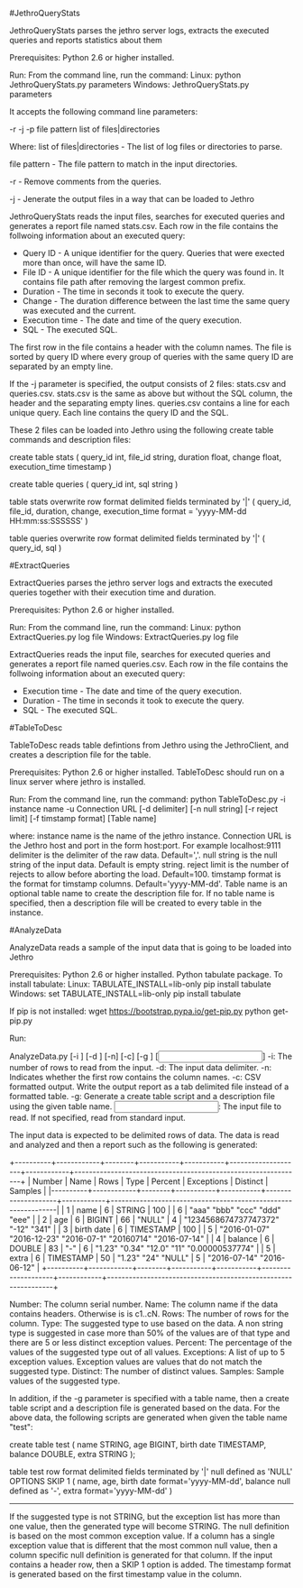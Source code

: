#JethroQueryStats

JethroQueryStats parses the jethro server logs, extracts the executed queries and reports statistics about them

Prerequisites:
Python 2.6 or higher installed.


Run:
From the command line, run the command:
Linux: python JethroQueryStats.py parameters
Windows: JethroQueryStats.py parameters

It accepts the following command line parameters:

-r -j -p file pattern list of files|directories

Where:
list of files|directories - The list of log files or directories to parse.

file pattern - The file pattern to match in the input directories.

-r - Remove comments from the queries.

-j - Jenerate the output files in a way that can be loaded to Jethro


JethroQueryStats reads the input files, searches for executed queries and generates a report file named stats.csv. Each row in the file contains the follwoing information about an executed query:

- Query ID - A unique identifier for the query. Queries that were exected more than once, will have the same ID.
- File ID - A unique identifier for the file which the query was found in. It contains file path after removing the largest common prefix.
- Duration - The time in seconds it took to execute the query.
- Change - The duration difference between the last time the same query was executed and the current.
- Execution time - The date and time of the query execution.
- SQL - The executed SQL.

The first row in the file contains a header with the column names.
The file is sorted by query ID where every group of queries with the same query ID are separated by an empty line.

If the -j parameter is specified, the output consists of 2 files: stats.csv and queries.csv.
stats.csv is the same as above but without the SQL column, the header and the separating empty lines.
queries.csv contains a line for each unique query. Each line contains the query ID and the SQL.

These 2 files can be loaded into Jethro using the following create table commands and description files:

create table stats
(
	query_id int,
	file_id string,
	duration float,
	change float,
	execution_time timestamp
)

create table queries
(
	query_id int,
	sql string
)

table stats
overwrite
	row format delimited
	fields terminated by '|'
(
	query_id,
	file_id,
	duration,
	change,
	execution_time format = 'yyyy-MM-dd HH:mm:ss:SSSSSS'
)

table queries
overwrite
	row format delimited
	fields terminated by '|'
(
	query_id,
	sql
)


#ExtractQueries

ExtractQueries parses the jethro server logs and extracts the executed queries together with their execution time and duration.

Prerequisites:
Python 2.6 or higher installed.


Run:
From the command line, run the command:
Linux: python ExtractQueries.py log file
Windows: ExtractQueries.py log file

ExtractQueries reads the input file, searches for executed queries and generates a report file named queries.csv. Each row in the file contains the follwoing information about an executed query:

- Execution time - The date and time of the query execution.
- Duration - The time in seconds it took to execute the query.
- SQL - The executed SQL.


#TableToDesc

TableToDesc reads table defintions from Jethro using the JethroClient, and creates a description file for the table.

Prerequisites:
Python 2.6 or higher installed.
TableToDesc should run on a linux server where jethro is installed.

Run:
From the command line, run the command:
python TableToDesc.py -i instance name -u Connection URL [-d delimiter] [-n null string] [-r reject limit] [-f timstamp format] [Table name]

where:
instance name is the name of the jethro instance.
Connection URL is the Jethro host and port in the form host:port. For example localhost:9111
delimiter is the delimiter of the raw data. Default=','.
null string is the null string of the input data. Default is empty string.
reject limit is the number of rejects to allow before aborting the load. Default=100.
timstamp format is the format for timstamp columns. Default='yyyy-MM-dd'.
Table name is an optional table name to create the description file for. If no table name is specified, then a description file will be created to every table in the instance.


#AnalyzeData

AnalyzeData reads a sample of the input data that is going to be loaded into Jethro

Prerequisites:
Python 2.6 or higher installed.
Python tabulate package.
To install tabulate:
Linux: 
	TABULATE_INSTALL=lib-only pip install tabulate
Windows:
	set TABULATE_INSTALL=lib-only
	pip install tabulate

If pip is not installed:
	wget https://bootstrap.pypa.io/get-pip.py
	python get-pip.py

Run:

AnalyzeData.py [-i <rows to read>] [-d <delimiter>] [-n] [-c] [-g <table name>] [<input file>]
    -i: The number of rows to read from the input.
    -d: The input data delimiter.
    -n: Indicates whether the first row contains the column names.
    -c: CSV formatted output. Write the output report as a tab delimited file instead of a formatted table.
    -g: Generate a create table script and a description file using the given table name.
    <input file>: The input file to read. If not specified, read from standard input.
	
The input data is expected to be delimited rows of data. 
The data is read and analyzed and then a report such as the following is generated:

+----------+------------+--------+-----------+-----------+--------------------+------------+---------------------------------------------------------------+
|   Number | Name       |   Rows | Type      |   Percent | Exceptions         |   Distinct | Samples                                                       |
|----------+------------+--------+-----------+-----------+--------------------+------------+---------------------------------------------------------------|
|        1 | name       |      6 | STRING    |       100 |                    |          6 | "aaa" "bbb" "ccc" "ddd" "eee"                                 |
|        2 | age        |      6 | BIGINT    |        66 | "NULL"             |          4 | "1234568674737747372" "-12" "341"                             |
|        3 | birth date |      6 | TIMESTAMP |       100 |                    |          5 | "2016-01-07" "2016-12-23" "2016-07-1" "20160714" "2016-07-14" |
|        4 | balance    |      6 | DOUBLE    |        83 | "-"                |          6 | "1.23" "0.34" "12.0" "11" "0.00000537774"                     |
|        5 | extra      |      6 | TIMESTAMP |        50 | "1.23" "24" "NULL" |          5 | "2016-07-14" "2016-06-12"                                     |
+----------+------------+--------+-----------+-----------+--------------------+------------+---------------------------------------------------------------+


Number: The column serial number.
Name: The column name if the data contains headers. Otherwise is is c1..cN.
Rows: The number of rows for the column.
Type: The suggested type to use based on the data. A non string type is suggested in case more than 50% of the values are of that type and there are 5 or less distinct exception values.
Percent: The percentage of the values of the suggested type out of all values.
Exceptions: A list of up to 5 exception values. Exception values are values that do not match the suggested type.
Distinct: The number of distinct values.
Samples: Sample values of the suggested type.

In addition, if the -g parameter is specified with a table name, then a create table script and a description file is generated based on the data.
For the above data, the following scripts are generated when given the table name "test":

create table test
(
name STRING,
age BIGINT,
birth date TIMESTAMP,
balance DOUBLE,
extra STRING
);

table test
row format delimited
	fields terminated by '|'
	null defined as 'NULL'
OPTIONS
	SKIP 1
(
name,
age,
birth date format='yyyy-MM-dd',
balance null defined as '-',
extra format='yyyy-MM-dd'
)

***
If the suggested type is not STRING, but the exception list has more than one value, then the generated type will become STRING.
The null definition is based on the most common exception value.
If a column has a single exception value that is different that the most common null value, then a column specific null definition is generated for that column.
If the input contains a header row, then a SKIP 1 option is added.
The timestamp format is generated based on the first timestamp value in the column.





